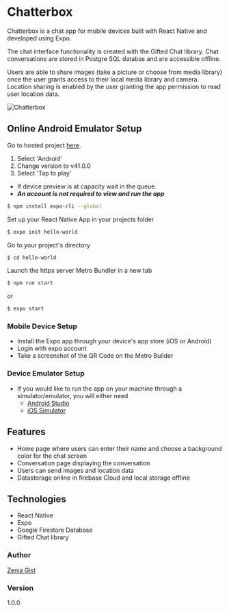 # Chatterbox

Chatterbox is a chat app for mobile devices built with React Native and developed using Expo.

The chat interface functionality is created with the Gifted Chat library. Chat conversations are stored in Postgre SQL databas
and are accessible offline.

Users are able to share images (take a picture or choose from media library) once the user grants access to their local media library
and camera. Location sharing is enabled by the user granting the app permission to read user location data.

<!-- **See the hosted project on an Andriod Emulator [here](#online-android-emulator-setup).** -->

![Chatterbox](assets/chatterbox.gif)

## Online Android Emulator Setup

Go to hosted project [here](https://snack.expo.io/@zeniagist/chatterbox).

1. Select 'Android'
2. Change version to v41.0.0
3. Select 'Tap to play'
- If device preview is at capacity wait in the queue. 
- ***An account is not required to view and run the app***

<!-- ![Online Android Emulator Setup](assets/online-android-emulator-setup-1.jpg)

## Quick Start 🚀

### Install dependencies

Check if you are running the latest version of [Node](https://nodejs.org/en/).

Install [Expo](https://expo.io/) and create [your-Expo-account] (https://expo.io/signup) -->

```sh
$ npm install expo-cli --global
 ```

Set up your React Native App in your projects folder
```sh
$ expo init hello-world
```

Go to your project's directory 
```sh
$ cd hello-world
```

Launch the https server Metro Bundler in a new tab
```sh
$ npm run start
```
or
```sh
$ expo start
```
### Mobile Device Setup
- Install the Expo app through your device's app store (iOS or Android)
- Login with expo account
- Take a screenshot of the QR Code on the Metro Builder

### Device Emulator Setup
- If you would like to run the app on your machine through a simulator/emulator, you will either need
  - [Android Studio](https://docs.expo.io/workflow/android-studio-emulator/)
  - [iOS Simulator](https://docs.expo.io/workflow/ios-simulator/)

## Features
- Home page where users can enter their name and choose a background color for the chat screen
- Conversation page displaying the conversation
- Users can send images and location data 
- Datastorage online in firebase Cloud and local storage offline

## Technologies
- React Native
- Expo
- Google Firestore Database
- Gifted Chat library

### Author

[Zenia Gist](https://zeniagist.github.io)

### Version

1.0.0
